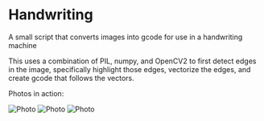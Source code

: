 # Handwriting
A small script that converts images into gcode for use in a handwriting machine

This uses a combination of PIL, numpy, and OpenCV2 to first detect edges in the image, specifically highlight those edges, vectorize the edges, and create gcode that follows the vectors.

Photos in action:

![Photo](http://i.imgur.com/5n2pR9E.jpg)
![Photo](http://i.imgur.com/8OyD6DH.jpg)
![Photo](http://i.imgur.com/J7W776o.jpg)